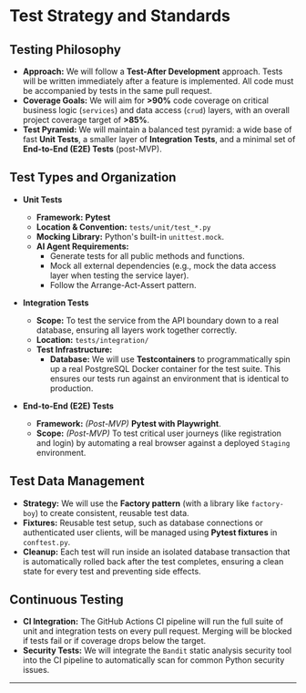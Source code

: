 # Test Strategy and Standards

## Testing Philosophy

*   **Approach:** We will follow a **Test-After Development** approach. Tests will be written immediately after a feature is implemented. All code must be accompanied by tests in the same pull request.
*   **Coverage Goals:** We will aim for **>90%** code coverage on critical business logic (`services`) and data access (`crud`) layers, with an overall project coverage target of **>85%**.
*   **Test Pyramid:** We will maintain a balanced test pyramid: a wide base of fast **Unit Tests**, a smaller layer of **Integration Tests**, and a minimal set of **End-to-End (E2E) Tests** (post-MVP).

## Test Types and Organization

*   **Unit Tests**
    *   **Framework:** **Pytest**
    *   **Location & Convention:** `tests/unit/test_*.py`
    *   **Mocking Library:** Python's built-in `unittest.mock`.
    *   **AI Agent Requirements:**
        *   Generate tests for all public methods and functions.
        *   Mock all external dependencies (e.g., mock the data access layer when testing the service layer).
        *   Follow the Arrange-Act-Assert pattern.

*   **Integration Tests**
    *   **Scope:** To test the service from the API boundary down to a real database, ensuring all layers work together correctly.
    *   **Location:** `tests/integration/`
    *   **Test Infrastructure:**
        *   **Database:** We will use **Testcontainers** to programmatically spin up a real PostgreSQL Docker container for the test suite. This ensures our tests run against an environment that is identical to production.

*   **End-to-End (E2E) Tests**
    *   **Framework:** *(Post-MVP)* **Pytest with Playwright**.
    *   **Scope:** *(Post-MVP)* To test critical user journeys (like registration and login) by automating a real browser against a deployed `Staging` environment.

## Test Data Management

*   **Strategy:** We will use the **Factory pattern** (with a library like `factory-boy`) to create consistent, reusable test data.
*   **Fixtures:** Reusable test setup, such as database connections or authenticated user clients, will be managed using **Pytest fixtures** in `conftest.py`.
*   **Cleanup:** Each test will run inside an isolated database transaction that is automatically rolled back after the test completes, ensuring a clean state for every test and preventing side effects.

## Continuous Testing

*   **CI Integration:** The GitHub Actions CI pipeline will run the full suite of unit and integration tests on every pull request. Merging will be blocked if tests fail or if coverage drops below the target.
*   **Security Tests:** We will integrate the `Bandit` static analysis security tool into the CI pipeline to automatically scan for common Python security issues.

---
